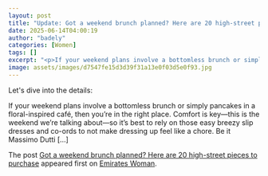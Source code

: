 ```yaml
---
layout: post
title: "Update: Got a weekend brunch planned? Here are 20 high-street pieces to purchase"
date: 2025-06-14T04:00:19
author: "badely"
categories: [Women]
tags: []
excerpt: "<p>If your weekend plans involve a bottomless brunch or simply pancakes in a floral-inspired café, then you&#8217;re in the right place. Comfort is ke"
image: assets/images/d7547fe15d3d39f31a13e0f03d5e0f93.jpg
---
```


Let's dive into the details: <p>If your weekend plans involve a bottomless brunch or simply pancakes in a floral-inspired café, then you&#8217;re in the right place. Comfort is key—this is the weekend we’re talking about—so it’s best to rely on those easy breezy slip dresses and co-ords to not make dressing up feel like a chore. Be it Massimo Dutti [&#8230;]</p>
<p>The post <a href="https://emirateswoman.com/weekend-brunch-20-high-street-pieces/" rel="nofollow">Got a weekend brunch planned? Here are 20 high-street pieces to purchase</a> appeared first on <a href="https://emirateswoman.com" rel="nofollow">Emirates Woman</a>.</p>

